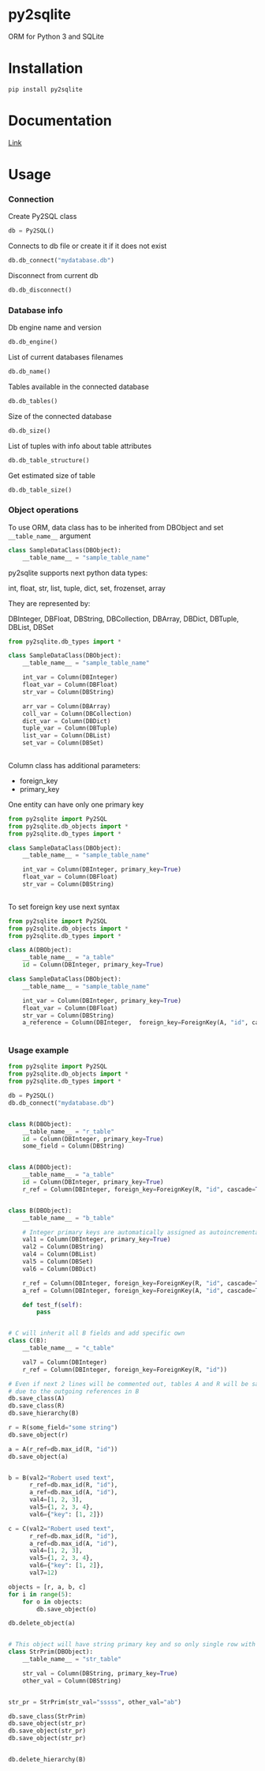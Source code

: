 # py2sqlite
ORM for Python 3 and SQLite 


# Installation
```
pip install py2sqlite
```


# Documentation 

<a href="docs/py2sqlite.html">Link</a>

# Usage

### Connection

Create Py2SQL class
```python
db = Py2SQL()
```

Connects to db file or create it if it does not exist
```python
db.db_connect("mydatabase.db")
```

Disconnect from current db
```python
db.db_disconnect()
```


### Database info

Db engine name and version
```python
db.db_engine()
```

List of current databases filenames
```python
db.db_name()
```

Tables available in the connected database
```python
db.db_tables()
```

Size of the connected database
```python
db.db_size()
```

List of tuples with info about table attributes
```python
db.db_table_structure()

```

Get estimated size of table
```python
db.db_table_size()
```

### Object operations

To use ORM, data class has to be inherited from DBObject and set ```__table_name__``` argument

```python
class SampleDataClass(DBObject):
    __table_name__ = "sample_table_name"
```

py2sqlite supports next python data types:

int, float, str, list, tuple, dict, set, frozenset, array

They are represented by:

DBInteger, DBFloat, DBString, DBCollection, DBArray, DBDict, DBTuple, DBList, DBSet

```python
from py2sqlite.db_types import *

class SampleDataClass(DBObject):
    __table_name__ = "sample_table_name"

    int_var = Column(DBInteger)
    float_var = Column(DBFloat)
    str_var = Column(DBString)

    arr_var = Column(DBArray)
    coll_var = Column(DBCollection)
    dict_var = Column(DBDict)
    tuple_var = Column(DBTuple)
    list_var = Column(DBList)
    set_var = Column(DBSet)
    
```

Column class has additional parameters:
- foreign_key
- primary_key

One entity can have only one primary key

```python
from py2sqlite import Py2SQL
from py2sqlite.db_objects import *
from py2sqlite.db_types import *

class SampleDataClass(DBObject):
    __table_name__ = "sample_table_name"

    int_var = Column(DBInteger, primary_key=True)
    float_var = Column(DBFloat)
    str_var = Column(DBString)
    
```

To set foreign key use next syntax

```python
from py2sqlite import Py2SQL
from py2sqlite.db_objects import *
from py2sqlite.db_types import *

class A(DBObject):
    __table_name__ = "a_table"
    id = Column(DBInteger, primary_key=True)

class SampleDataClass(DBObject):
    __table_name__ = "sample_table_name"

    int_var = Column(DBInteger, primary_key=True)
    float_var = Column(DBFloat)
    str_var = Column(DBString)
    a_reference = Column(DBInteger,  foreign_key=ForeignKey(A, "id", cascade=True))
    
```

### Usage example

```python
from py2sqlite import Py2SQL
from py2sqlite.db_objects import *
from py2sqlite.db_types import *

db = Py2SQL()
db.db_connect("mydatabase.db")


class R(DBObject):
    __table_name__ = "r_table"
    id = Column(DBInteger, primary_key=True)
    some_field = Column(DBString)


class A(DBObject):
    __table_name__ = "a_table"
    id = Column(DBInteger, primary_key=True)
    r_ref = Column(DBInteger, foreign_key=ForeignKey(R, "id", cascade=True))


class B(DBObject):
    __table_name__ = "b_table"

    # Integer primary keys are automatically assigned as autoincremental values
    val1 = Column(DBInteger, primary_key=True)
    val2 = Column(DBString)
    val4 = Column(DBList)
    val5 = Column(DBSet)
    val6 = Column(DBDict)

    r_ref = Column(DBInteger, foreign_key=ForeignKey(R, "id", cascade=True))
    a_ref = Column(DBInteger, foreign_key=ForeignKey(A, "id", cascade=True))

    def test_f(self):
        pass


# C will inherit all B fields and add specific own
class C(B):
    __table_name__ = "c_table"

    val7 = Column(DBInteger)
    r_ref = Column(DBInteger, foreign_key=ForeignKey(R, "id"))

# Even if next 2 lines will be commented out, tables A and R will be saved
# due to the outgoing references in B
db.save_class(A)
db.save_class(R)
db.save_hierarchy(B)

r = R(some_field="some string")
db.save_object(r)

a = A(r_ref=db.max_id(R, "id"))
db.save_object(a)


b = B(val2="Robert used text",
      r_ref=db.max_id(R, "id"),
      a_ref=db.max_id(A, "id"),
      val4=[1, 2, 3],
      val5={1, 2, 3, 4},
      val6={"key": [1, 2]})

c = C(val2="Robert used text",
      r_ref=db.max_id(R, "id"),
      a_ref=db.max_id(A, "id"),
      val4=[1, 2, 3],
      val5={1, 2, 3, 4},
      val6={"key": [1, 2]},
      val7=12)

objects = [r, a, b, c]
for i in range(5):
    for o in objects:
        db.save_object(o)

db.delete_object(a)


# This object will have string primary key and so only single row with equal pk will exist
class StrPrim(DBObject):
    __table_name__ = "str_table"

    str_val = Column(DBString, primary_key=True)
    other_val = Column(DBString)


str_pr = StrPrim(str_val="sssss", other_val="ab")

db.save_class(StrPrim)
db.save_object(str_pr)
db.save_object(str_pr)
db.save_object(str_pr)


db.delete_hierarchy(B)
```
